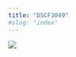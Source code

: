 ```yaml
---
title: "DSCF3049"
#slug: "index"
---
```


[![](/wp-content/2007/11/DSCF3049-300x225.jpg)](/wp-content/2007/11/DSCF3049.jpg)